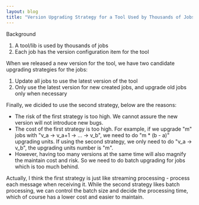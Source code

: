 ```yaml
---
layout: blog
title: "Version Upgrading Strategy for a Tool Used by Thousands of Jobs"
---
```


Background

1. A tool/lib is used by thousands of jobs
2. Each job has the version configuration item for the tool

When we released a new version for the tool, we have two candidate upgrading strategies for the jobs:

1. Update all jobs to use the latest version of the tool
2. Only use the latest version for new created jobs, and upgrade old jobs only when necessary

Finally, we dicided to use the second strategy, below are the reasons:

- The risk of the first strategy is too high. We cannot assure the new version will not introduce new bugs.
- The cost of the first strategy is too high. For example, if we upgrade "m" jobs with "v_a -> v_a+1 -> ... -> v_b", we need to do "m * (b - a)" upgrading units. If using the second strategy, we only need to do "v_a -> v_b", the upgrading units number is "m".
- However, having too many versions at the same time will also magnify the maintain cost and risk. So we need to do batch upgrading for jobs which is too much behind.

Actually, I think the first strategy is just like streaming processing - process each message when receiving it. While the second strategy likes batch processing, we can control the batch size and decide the processing time, which of course has a lower cost and easier to maintain.
